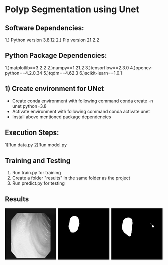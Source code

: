 
# Polyp Segmentation using Unet

## Software Dependencies:
1.) Python version 3.8.12
2.) Pip version 21.2.2

## Python Package Dependencies:
1.)matplotlib==3.2.2
2.)numpy==1.21.2
3.)tensorflow==2.3.0
4.)opencv-python==4.2.0.34
5.)tqdm==4.62.3
6.)scikit-learn==1.0.1

## 1) Create environment for UNet
- Create conda environment with following command conda create -n unet python=3.8
- Activate environment with following command conda activate unet
- Install above mentioned package dependencies

## Execution Steps:
1)Run data.py
2)Run model.py

## Training and Testing
1) Run train.py for training
2) Create a folder "results" in the same folder as the project
3) Run predict.py for testing

## Results
![alt text](https://github.com/SabrinaNasrin/Segmentation-of-Polyps-in-Gastrointestinal-Tract-Images-Final-Code/blob/main/Unet/results/10.png?raw=true)



